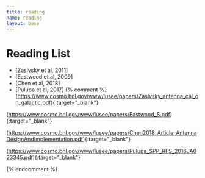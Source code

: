 ```yaml
---
title: reading
name: reading
layout: base
---
```


# Reading List

* [Zaslvsky et al, 2011]
* [Eastwood et al, 2009]
* [Chen et al, 2018]
* [Pulupa et al, 2017]
{% comment %}
(https://www.cosmo.bnl.gov/www/lusee/papers/Zaslvsky_antenna_cal_on_galactic.pdf){:target="_blank"}


(https://www.cosmo.bnl.gov/www/lusee/papers/Eastwood_S.pdf){:target="_blank"}

(https://www.cosmo.bnl.gov/www/lusee/papers/Chen2018_Article_AntennaDesignAndImplementation.pdf){:target="_blank"}

(https://www.cosmo.bnl.gov/www/lusee/papers/Pulupa_SPP_RFS_2016JA023345.pdf){:target="_blank"}


{% endcomment %}